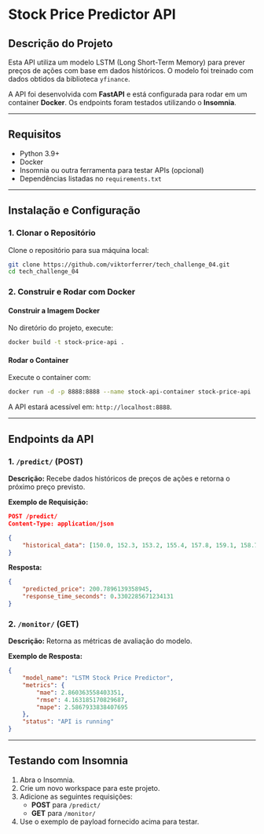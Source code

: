 
# **Stock Price Predictor API**

## **Descrição do Projeto**
Esta API utiliza um modelo LSTM (Long Short-Term Memory) para prever preços de ações com base em dados históricos. O modelo foi treinado com dados obtidos da biblioteca `yfinance`.

A API foi desenvolvida com **FastAPI** e está configurada para rodar em um container **Docker**. Os endpoints foram testados utilizando o **Insomnia**.

---

## **Requisitos**
- Python 3.9+
- Docker
- Insomnia ou outra ferramenta para testar APIs (opcional)
- Dependências listadas no `requirements.txt`

---

## **Instalação e Configuração**

### **1. Clonar o Repositório**
Clone o repositório para sua máquina local:

```bash
git clone https://github.com/viktorferrer/tech_challenge_04.git
cd tech_challenge_04
```

### **2. Construir e Rodar com Docker**

#### **Construir a Imagem Docker**
No diretório do projeto, execute:

```bash
docker build -t stock-price-api .
```

#### **Rodar o Container**
Execute o container com:

```bash
docker run -d -p 8888:8888 --name stock-api-container stock-price-api
```

A API estará acessível em: `http://localhost:8888`.

---

## **Endpoints da API**

### **1. `/predict/` (POST)**
**Descrição:** Recebe dados históricos de preços de ações e retorna o próximo preço previsto.

**Exemplo de Requisição:**
```json
POST /predict/
Content-Type: application/json

{
    "historical_data": [150.0, 152.3, 153.2, 155.4, 157.8, 159.1, 158.7, 160.0, 161.2, 162.5, 163.0, 162.8, 163.4, 164.0, 165.3, 166.0, 166.7, 167.5, 168.0, 169.2, 170.0, 171.5, 172.0, 173.3, 174.1, 175.0, 176.5, 177.0, 177.8, 178.2, 179.0, 179.7, 180.3, 181.0, 181.8, 182.5, 183.0, 184.0, 184.5, 185.3, 186.0, 186.7, 187.5, 188.2, 189.0, 189.8, 190.3, 191.0, 192.5, 193.0, 193.8, 194.2, 195.0, 195.7, 196.3, 197.0, 198.5, 199.0, 199.8, 200.2]
}
```

**Resposta:**
```json
{
	"predicted_price": 200.7896139358945,
	"response_time_seconds": 0.3302285671234131
}
```

### **2. `/monitor/` (GET)**
**Descrição:** Retorna as métricas de avaliação do modelo.

**Exemplo de Resposta:**
```json
{
	"model_name": "LSTM Stock Price Predictor",
	"metrics": {
		"mae": 2.860363558403351,
		"rmse": 4.163185170829687,
		"mape": 2.5867933838407695
	},
	"status": "API is running"
}
```

---

## **Testando com Insomnia**
1. Abra o Insomnia.
2. Crie um novo workspace para este projeto.
3. Adicione as seguintes requisições:
   - **POST** para `/predict/`
   - **GET** para `/monitor/`
4. Use o exemplo de payload fornecido acima para testar.
